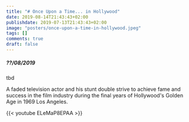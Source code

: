```yaml
---
title: "# Once Upon a Time... in Hollywood"
date: 2019-08-14T21:43:43+02:00
publishdate: 2019-07-13T21:43:43+02:00
image: "posters/once-upon-a-time-in-hollywood.jpeg"
tags: []
comments: true
draft: false
---
```


##### ??/08/2019

tbd

A faded television actor and his stunt double strive to
achieve fame and success in the film industry during the
final years of Hollywood's Golden Age in 1969 Los Angeles.
<!--more-->

{{< youtube ELeMaP8EPAA >}}
